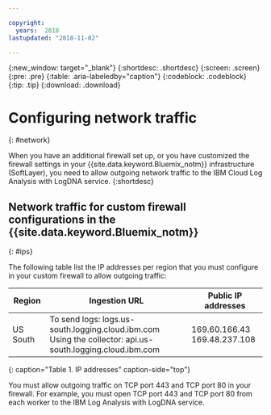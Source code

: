 ```yaml
---

copyright:
  years:  2018
lastupdated: "2018-11-02"

---
```


{:new_window: target="_blank"}
{:shortdesc: .shortdesc}
{:screen: .screen}
{:pre: .pre}
{:table: .aria-labeledby="caption"}
{:codeblock: .codeblock}
{:tip: .tip}
{:download: .download}

 
# Configuring network traffic
{: #network}

When you have an additional firewall set up, or you have customized the firewall settings in your {{site.data.keyword.Bluemix_notm}} infrastructure (SoftLayer), you need to allow outgoing network traffic to the IBM Cloud Log Analysis with LogDNA service. 
{:shortdesc}


## Network traffic for custom firewall configurations in the {{site.data.keyword.Bluemix_notm}}
{: #ips}

The following table list the IP addresses per region that you must configure in your custom firewall to allow outgoing traffic:

| Region      | Ingestion URL                                     | Public IP addresses               |
|-------------|---------------------------------------------|-----------------------------------|
| US South    | To send logs: logs.us-south.logging.cloud.ibm.com  </br>Using the collector:  api.us-south.logging.cloud.ibm.com             | 169.60.166.43 </br>169.48.237.108 |
{: caption="Table 1. IP addresses" caption-side="top"}


You must allow outgoing traffic on TCP port 443 and TCP port 80 in your firewall. For example, you must open TCP port 443 and TCP port 80 from each worker to the IBM Log Analysis with LogDNA service.